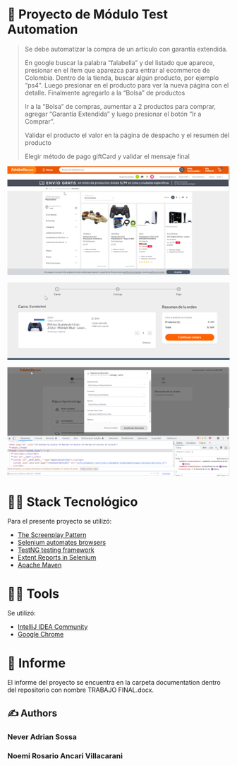 # 🚀 Proyecto de Módulo Test Automation

> Se debe automatizar la compra de un artículo con garantía extendida.
>
> En google buscar la palabra “falabella” y del listado que aparece, presionar en el ítem que aparezca para entrar al ecommerce de Colombia.
>Dentro de la tienda, buscar algún producto, por ejemplo “ps4". Luego presionar en el producto para ver la nueva página con el detalle. Finalmente agregarlo a la “Bolsa” de productos
>
>Ir a la “Bolsa” de compras, aumentar a 2 productos para comprar, agregar “Garantía Extendida” y luego presionar el botón “Ir a Comprar”.
>
>Validar el producto el valor en la página de despacho y el resumen del producto
>
>Elegir método de pago giftCard y validar el mensaje final

![](resource/images/falabella.png)

![](resource/images/product.png)

![](resource/images/address.png)

# 👨‍💻 Stack Tecnológico

Para el presente proyecto se utilizó:

* [The Screenplay Pattern](https://serenity-js.org/handbook/design/screenplay-pattern.html)
* [Selenium automates browsers](https://www.selenium.dev/)
* [TestNG testing framework](https://testng.org/doc/)
* [Extent Reports in Selenium](https://mvnrepository.com/artifact/com.relevantcodes/extentreports)
* [Apache Maven](https://maven.apache.org/)

# 👨‍💻 Tools

Se utilizó:

* [IntelliJ IDEA Community](https://www.jetbrains.com/)
* [Google Chrome](https://www.google.com/intl/es/chrome/)

# 📒 Informe

El informe del proyecto se encuentra en la carpeta documentation dentro del repositorio con nombre TRABAJO FINAL.docx.

## ✍ Authors

### Never Adrian Sossa 
### Noemi Rosario Ancari Villacarani

<br/>
